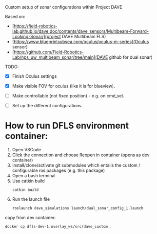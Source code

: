 Custom setup of sonar configurations within Project DAVE

Based on:
- [https://field-robotics-lab.github.io/dave.doc/contents/dave_sensors/Multibeam-Forward-Looking-Sonar/](project DAVE Multibeam FLS)
- [https://www.blueprintsubsea.com/oculus/oculus-m-series](Oculus sensor)
- [https://github.com/Field-Robotics-Lab/nps_uw_multibeam_sonar/tree/main](DAVE github for dual sonar)



TODO:
- [x] Finish Oculus settings
- [x] Make visible FOV for oculus (like it is for blueview).
- [ ] Make controllable (not fixed position) - e.g. on cmd_vel.
- [ ] Set up the different configurations.



# How to run DFLS environment container:

1. Open VSCode
1. Click the connection and choose Reopen in container (opens as dev container)
1. Install/clone/activate git submodules which entails the custom / configurable ros packages (e.g. this package)
1. Open a bash terminal
1. Use catkin build
    ```bash
    catkin build
    ```
1. Run the launch file
    ```bash
    roslaunch dave_simulations launch/dual_sonar_config_1.launch
    ```


copy from dev container:
```bash
docker cp dfls-dev-1:overlay_ws/src/dave_custom .
```